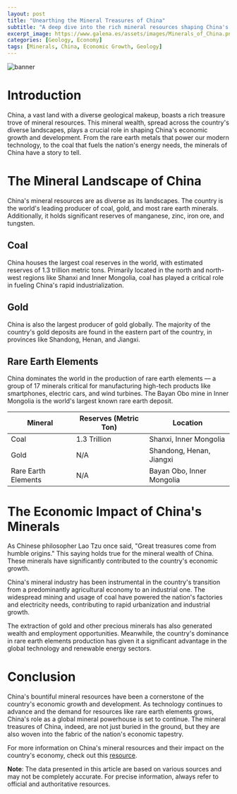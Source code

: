 ```yaml
---
layout: post
title: "Unearthing the Mineral Treasures of China"
subtitle: "A deep dive into the rich mineral resources shaping China's economic growth"
excerpt_image: https://www.galena.es/assets/images/Minerals_of_China.png
categories: [Geology, Economy]
tags: [Minerals, China, Economic Growth, Geology]
---
```


![banner](https://www.galena.es/assets/images/Minerals_of_China.png "A vibrant landscape showcasing various mineral deposits in China, highlighting the country's rich geological diversity and its significant role in global economic growth through mining and mineral resources.")

# Introduction

China, a vast land with a diverse geological makeup, boasts a rich treasure trove of mineral resources. This mineral wealth, spread across the country's diverse landscapes, plays a crucial role in shaping China's economic growth and development. From the rare earth metals that power our modern technology, to the coal that fuels the nation's energy needs, the minerals of China have a story to tell.

# The Mineral Landscape of China

China's mineral resources are as diverse as its landscapes. The country is the world's leading producer of coal, gold, and most rare earth minerals. Additionally, it holds significant reserves of manganese, zinc, iron ore, and tungsten.

## Coal

China houses the largest coal reserves in the world, with estimated reserves of 1.3 trillion metric tons. Primarily located in the north and north-west regions like Shanxi and Inner Mongolia, coal has played a critical role in fueling China's rapid industrialization.

## Gold

China is also the largest producer of gold globally. The majority of the country's gold deposits are found in the eastern part of the country, in provinces like Shandong, Henan, and Jiangxi.

## Rare Earth Elements

China dominates the world in the production of rare earth elements — a group of 17 minerals critical for manufacturing high-tech products like smartphones, electric cars, and wind turbines. The Bayan Obo mine in Inner Mongolia is the world's largest known rare earth deposit.

| Mineral | Reserves (Metric Ton) | Location |
| --- | --- | --- |
| Coal | 1.3 Trillion | Shanxi, Inner Mongolia |
| Gold | N/A | Shandong, Henan, Jiangxi |
| Rare Earth Elements | N/A | Bayan Obo, Inner Mongolia |

# The Economic Impact of China's Minerals

As Chinese philosopher Lao Tzu once said, "Great treasures come from humble origins." This saying holds true for the mineral wealth of China. These minerals have significantly contributed to the country's economic growth.

China's mineral industry has been instrumental in the country's transition from a predominantly agricultural economy to an industrial one. The widespread mining and usage of coal have powered the nation's factories and electricity needs, contributing to rapid urbanization and industrial growth.

The extraction of gold and other precious minerals has also generated wealth and employment opportunities. Meanwhile, the country's dominance in rare earth elements production has given it a significant advantage in the global technology and renewable energy sectors.

# Conclusion

China's bountiful mineral resources have been a cornerstone of the country's economic growth and development. As technology continues to advance and the demand for resources like rare earth elements grows, China's role as a global mineral powerhouse is set to continue. The mineral treasures of China, indeed, are not just buried in the ground, but they are also woven into the fabric of the nation's economic tapestry.

For more information on China's mineral resources and their impact on the country's economy, check out this [resource](http://www.mineralinfo.cn).

**Note**: The data presented in this article are based on various sources and may not be completely accurate. For precise information, always refer to official and authoritative resources.